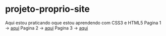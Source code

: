 # projeto-proprio-site
 Aqui estou praticando oque estou aprendendo com CSS3 e HTML5
Pagina 1 -> <a href="https://thelucas2011.github.io/projeto-proprio-site/projeto_site.html">aqui</a>
Pagina 2 -> <a href="https://thelucas2011.github.io/projeto-proprio-site/pagina2.html">aqui</a>
Pagina 3 -> <a href="https://thelucas2011.github.io/projeto-proprio-site/vagas.html">aqui</a>